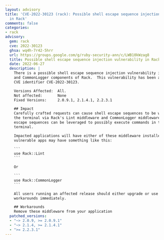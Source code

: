 ```yaml
---
layout: advisory
title: 'CVE-2022-30123 (rack): Possible shell escape sequence injection vulnerability
  in Rack'
comments: false
categories:
- rack
advisory:
  gem: rack
  cve: 2022-30123
  ghsa: wq4h-7r42-5hrr
  url: https://groups.google.com/g/ruby-security-ann/c/LWB10kWzag8
  title: Possible shell escape sequence injection vulnerability in Rack
  date: 2022-06-27
  description: |
    There is a possible shell escape sequence injection vulnerability in the Lint
    and CommonLogger components of Rack.  This vulnerability has been assigned the
    CVE identifier CVE-2022-30123.

    Versions Affected:  All.
    Not affected:       None
    Fixed Versions:     2.0.9.1, 2.1.4.1, 2.2.3.1

    ## Impact
    Carefully crafted requests can cause shell escape sequences to be written to
    the terminal via Rack's Lint middleware and CommonLogger middleware.  These
    escape sequences can be leveraged to possibly execute commands in the victim's
    terminal.

    Impacted applications will have either of these middleware installed, and
    vulnerable apps may have something like this:

    ```
    use Rack::Lint
    ```

    Or

    ```
    use Rack::CommonLogger
    ```

    All users running an affected release should either upgrade or use one of the
    workarounds immediately.

    ## Workarounds
    Remove these middleware from your application
  patched_versions:
  - "~> 2.0.9, >= 2.0.9.1"
  - "~> 2.1.4, >= 2.1.4.1"
  - ">= 2.2.3.1"
---
```

